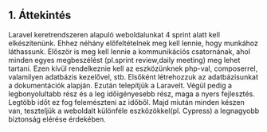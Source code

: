## 1. Áttekintés
Laravel keretrendszeren alapuló weboldalunkat 4 sprint alatt kell elkészítenünk. Ehhez néhány előfeltételnek meg kell lennie, hogy munkához láthassunk. Először is meg kell lennie a kommunikációs csatornának, ahol minden egyes megbeszélést (pl.sprint review,daily meeting) meg lehet tartani. Ezen kívül rendelkeznie kell az eszközünknek php-val, composerrel, valamilyen adatbázis kezelővel, stb.
Elsőként létrehozzuk az adatbázisunkat a dokumentációk alapján. Ezután telepítjük a Laravelt. Végül pedig a legbonyolultabb rész és a leg időigényesebb rész, maga a nyers fejlesztés. Legtöbb időt ez fog felemészteni az időből. Majd miután minden készen van, teszteljük a weboldalt különféle eszközökkel(pl. Cypress) a legnagyobb biztonság elérése érdekében.
